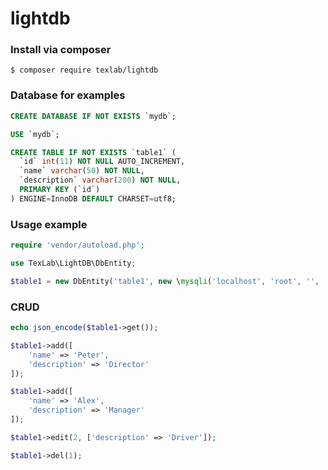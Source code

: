 # lightdb

### Install via composer

```
$ composer require texlab/lightdb
```

### Database for examples
```sql
CREATE DATABASE IF NOT EXISTS `mydb`;

USE `mydb`;

CREATE TABLE IF NOT EXISTS `table1` (
  `id` int(11) NOT NULL AUTO_INCREMENT,
  `name` varchar(50) NOT NULL,
  `description` varchar(200) NOT NULL,
  PRIMARY KEY (`id`)
) ENGINE=InnoDB DEFAULT CHARSET=utf8;
```

### Usage example

```php
require 'vendor/autoload.php';

use TexLab\LightDB\DbEntity;

$table1 = new DbEntity('table1', new \mysqli('localhost', 'root', '', 'mydb'));


```

### CRUD
```php
echo json_encode($table1->get());

$table1->add([
    'name' => 'Peter',
    'description' => 'Director'
]);

$table1->add([
    'name' => 'Alex',
    'description' => 'Manager'
]);

$table1->edit(2, ['description' => 'Driver']);

$table1->del(1);
```

